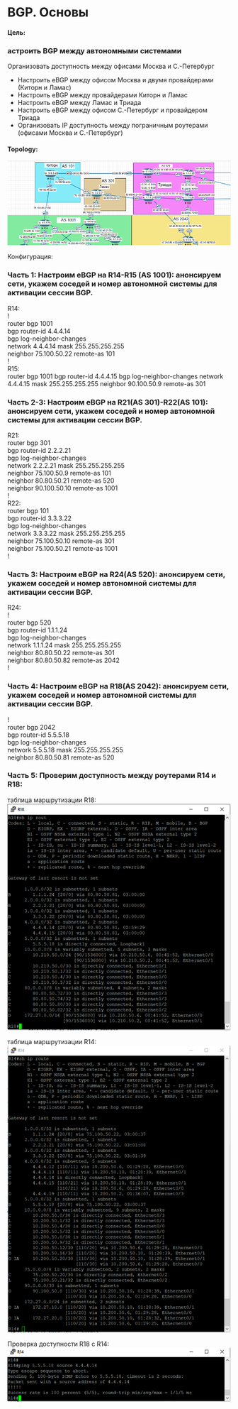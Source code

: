 # BGP. Основы  

#### Цель:  
### астроить BGP между автономными системами  
Организовать доступность между офисами Москва и С.-Петербург  

- Настроить eBGP между офисом Москва и двумя провайдерами (Киторн и Ламас)  
- Настроить eBGP между провайдерами Киторн и Ламас  
- Настроить eBGP между Ламас и Триада  
- Настроить eBGP между офисом С.-Петербург и провайдером Триада  
- Организовать IP доступность между пограничным роутерами (офисами Москва и С.-Петербург)  

#### Topology:  
![alt-текст](https://github.com/stanlaz/otus_network_engineer/blob/main/Лабораторные%20работы/BGP/eBGP-Topology.png)  

Конфигурация:  
### Часть 1:  Настроим eBGP на R14-R15 (AS 1001): анонсируем сети, укажем соседей и номер автономной системы для активации сессии BGP.  
R14:  
!  
router bgp 1001  
 bgp router-id 4.4.4.14  
 bgp log-neighbor-changes  
 network 4.4.4.14 mask 255.255.255.255  
 neighbor 75.100.50.22 remote-as 101  
!  
R15:  
router bgp 1001
 bgp router-id 4.4.4.15
 bgp log-neighbor-changes
 network 4.4.4.15 mask 255.255.255.255
 neighbor 90.100.50.9 remote-as 301

### Часть 2-3:  Настроим eBGP на R21(AS 301)-R22(AS 101): анонсируем сети, укажем соседей и номер автономной системы для активации сессии BGP.  
R21:  
router bgp 301  
 bgp router-id 2.2.2.21  
 bgp log-neighbor-changes  
 network 2.2.2.21 mask 255.255.255.255  
 neighbor 75.100.50.9 remote-as 101  
 neighbor 80.80.50.21 remote-as 520  
 neighbor 90.100.50.10 remote-as 1001  
!  
R22:  
router bgp 101  
 bgp router-id 3.3.3.22  
 bgp log-neighbor-changes  
 network 3.3.3.22 mask 255.255.255.255  
 neighbor 75.100.50.10 remote-as 301  
 neighbor 75.100.50.21 remote-as 1001  
!  
### Часть 3:  Настроим eBGP на R24(AS 520): анонсируем сети, укажем соседей и номер автономной системы для активации сессии BGP.  
R24:  
!  
router bgp 520  
 bgp router-id 1.1.1.24  
 bgp log-neighbor-changes  
 network 1.1.1.24 mask 255.255.255.255  
 neighbor 80.80.50.22 remote-as 301  
 neighbor 80.80.50.82 remote-as 2042  
 !  
 ### Часть 4:  Настроим eBGP на R18(AS 2042): анонсируем сети, укажем соседей и номер автономной системы для активации сессии BGP.  
!  
router bgp 2042  
 bgp router-id 5.5.5.18  
 bgp log-neighbor-changes  
 network 5.5.5.18 mask 255.255.255.255  
 neighbor 80.80.50.81 remote-as 520  
### Часть 5:  Проверим доступность между роутерами R14 и R18:  

таблица маршрутизации R18:  
![alt-текст](https://github.com/stanlaz/otus_network_engineer/blob/main/Лабораторные%20работы/BGP/IP-Route-R18.png)  

таблица маршрутизации R14:  
![alt-текст](https://github.com/stanlaz/otus_network_engineer/blob/main/Лабораторные%20работы/BGP/IP-Route-R14.png)  

Проверка доступности R18 с R14:  
![alt-текст](https://github.com/stanlaz/otus_network_engineer/blob/main/Лабораторные%20работы/BGP/Echo-R14-R18.png)  